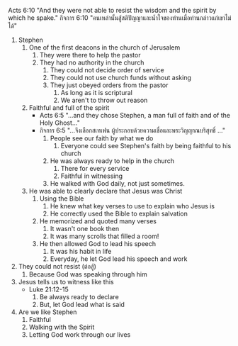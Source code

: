 Acts 6:10 "And they were not able to resist the wisdom and the spirit by which he spake."
กิจการ 6:10 "คนเหล่านั้นสู้สติปัญญาและน้ำใจของท่านเมื่อท่านกล่าวแก่เขาไม่ได้"

1. Stephen
    1. One of the first deacons in the church of Jerusalem
        1. They were there to help the pastor
        2. They had no authority in the church
            1. They could not decide order of service
            2. They could not use church funds without asking
            3. They just obeyed orders from the pastor
                1. As long as it is scriptural
                2. We aren't to throw out reason
    2. Faithful and full of the spirit
        - Acts 6:5 "...and they chose Stephen, a man full of faith and of the Holy Ghost..."
        - กิจการ 6:5 "...จึงเลือกสเทเฟน ผู้ประกอบด้วยความเชื่อและพระวิญญาณบริสุทธิ์ ..."
            1. People see our faith by what we do
                1. Everyone could see Stephen's faith by being faithful to his church
            2. He was always ready to help in the church
                1. There for every service
                2. Faithful in witnessing
            3. He walked with God daily, not just sometimes.
    3. He was able to clearly declare that Jesus was Christ
        1. Using the Bible
            1. He knew what key verses to use to explain who Jesus is
            2. He correctly used the Bible to explain salvation
        2. He memorized and quoted many verses
            1. It wasn't one book then
            2. It was many scrolls that filled a room!
        3. He then allowed God to lead his speech
            1. It was his habit in life
            2. Everyday, he let God lead his speech and work
2. They could not resist (ต่อสู้)
    1. Because God was speaking through him
3. Jesus tells us to witness like this
    - Luke 21:12-15
        1. Be always ready to declare
        2. But, let God lead what is said
4. Are we like Stephen
    1. Faithful
    2. Walking with the Spirit
    3. Letting God work through our lives